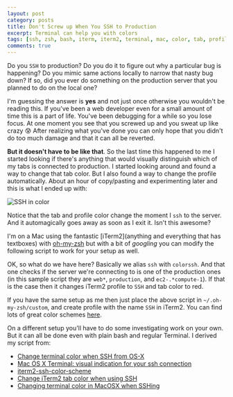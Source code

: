 ```yaml
---
layout: post
category: posts
title: Don't Screw up When You SSH to Production
excerpt: Terminal can help you with colors
tags: [ssh, zsh, bash, iterm, iterm2, terminal, mac, color, tab, profile]
comments: true
---
```


Do you `SSH` to production? Do you do it to figure out why a particular bug is happening? Do you mimic same actions locally to narrow that nasty bug down? If so, did you ever do something on the production server that you planned to do on the local one?

I'm guessing the answer is **yes** and not just once otherwise you wouldn't be reading this. If you've been a web developer even for a small amount of time this is a part of life. You've been debugging for a while so you lose focus. At one moment you see that you screwed up and you sweat up like crazy :cold_sweat: After realizing what you've done you can only hope that you didn't do too much damage and that it can all be reverted.

**But it doesn't have to be like that**. So the last time this happened to me I started looking if there's anything that would visually distinguish which of my tabs is connected to production. I started looking around and found a way to change that tab color. But I also found a way to change the profile automatically. About an hour of copy/pasting and experimenting later and this is what I ended up with:

![SSH in color](http://i.imgur.com/B8Dw0O2.gif)

Notice that the tab and profile color change the moment I `ssh` to the server. And it automagically goes away as soon as I exit it. Isn't this awesome?

I'm on a Mac using the fantastic [iTerm2](anything and everything that has textboxes) with [oh-my-zsh](http://ohmyz.sh/) but with a bit of *googling* you can modify the following script to work for your setup as well.

<script src="https://gist.github.com/mrfoto/c6072e4fede3a6fe0f6b.js"></script>

OK, so what do we have here? Basically we alias `ssh` with `colorssh`. And that one checks if the server we're connecting to is one of the production ones (in this sample script they are `web*`, `production`, and `ec2-.*compute-1`). If that is the case then it changes iTerm2 profile to `SSH` and tab color to red.

If you have the same setup as me then just place the above script in `~/.oh-my-zsh/custom`, and create profile with the name `SSH` in iTerm2. You can find lots of great color schemes [here](http://iterm2colorschemes.com/).

On a different setup you'll have to do some investigating work on your own. But it can all be done even with plain bash and regular Terminal. I derived my script from:

- [Change terminal color when SSH from OS-X](https://coderwall.com/p/t7a-tq/change-terminal-color-when-ssh-from-os-x)
- [Mac OS X Terminal: visual indication for your ssh connection](http://www.rngtng.com/2011/01/14/mac-os-x-terminal-visual-indication-for-your-ssh-connection/)
- [iterm2-ssh-color-scheme](https://github.com/hectorleiva/iterm2-ssh-color-scheme)
- [Change iTerm2 tab color when using SSH](https://gist.github.com/wadey/1140259)
- [Changing terminal color in MacOSX when SSHing](https://gist.github.com/porras/5856906)
